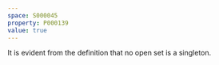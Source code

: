 ```yaml
---
space: S000045
property: P000139
value: true
---
```


It is evident from the definition that no open set is a singleton.

